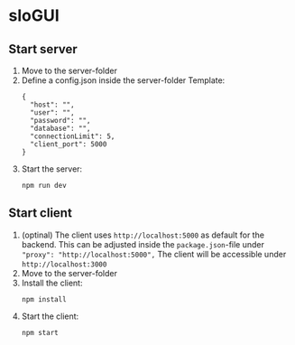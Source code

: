 # sloGUI

## Start server
1) Move to the server-folder
2) Define a config.json inside the server-folder
    Template:
    ```
    {
      "host": "",
      "user": "",
      "password": "",
      "database": "",
      "connectionLimit": 5,
      "client_port": 5000
    }

    ```
3) Start the server:
    ```
    npm run dev
    ```
## Start client 
1) (optinal) The client uses `http://localhost:5000` as default for the backend. This can be adjusted inside the `package.json`-file under `"proxy": "http://localhost:5000",`
The client will be accessible under `http://localhost:3000`
1) Move to the server-folder
2) Install the client:
    ```
    npm install
    ```
3) Start the client:
    ```
    npm start
    ```